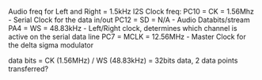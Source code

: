 Audio freq for Left and Right = 1.5kHz
I2S Clock freq:
PC10 = CK = 1.56Mhz - Serial Clock for the data in/out
PC12 = SD = N/A - Audio Databits/stream
PA4 = WS = 48.83kHz - Left/Right clock, determines which channel is active on the serial data line
PC7 = MCLK = 12.56MHz - Master Clock for the delta sigma modulator

data bits = CK (1.56MHz) / WS (48.83kHz) = 32bits data, 2 data points transferred?